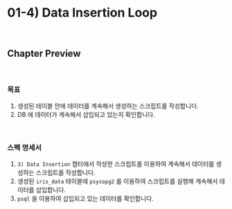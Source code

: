 # 01-4) Data Insertion Loop

<br>

## Chapter Preview

<br>

### 목표
1. 생성된 테이블 안에 데이터를 계속해서 생성하는 스크립트를 작성합니다.
2. DB 에 데이터가 계속해서 삽입되고 있는지 확인합니다.

<br>

### 스펙 명세서
1. `3) Data Insertion` 챕터에서 작성한 스크립트를 이용하여 계속해서 데이터를 생성하는 스크립트를 작성합니다.
2. 생성된 `iris_data` 테이블에 `psycopg2` 를 이용하여 스크립트를 실행해 계속해서 데이터를 삽입합니다.
3. `psql` 을 이용하여 삽입되고 있는 데이터를 확인합니다.